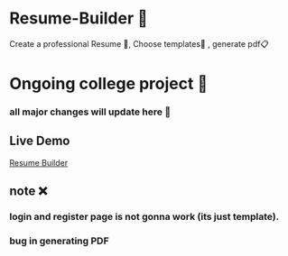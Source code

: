 # Resume-Builder 📄
Create a professional Resume 📝, Choose templates📜 , generate pdf📋
# Ongoing college project 🏢
### all major changes will update here 📌


## Live Demo
[Resume Builder](https://kasim393.github.io/Quran-memorize-percentage/)

## note ❌
### login and register page is not gonna work (its just template).
### bug in generating PDF
